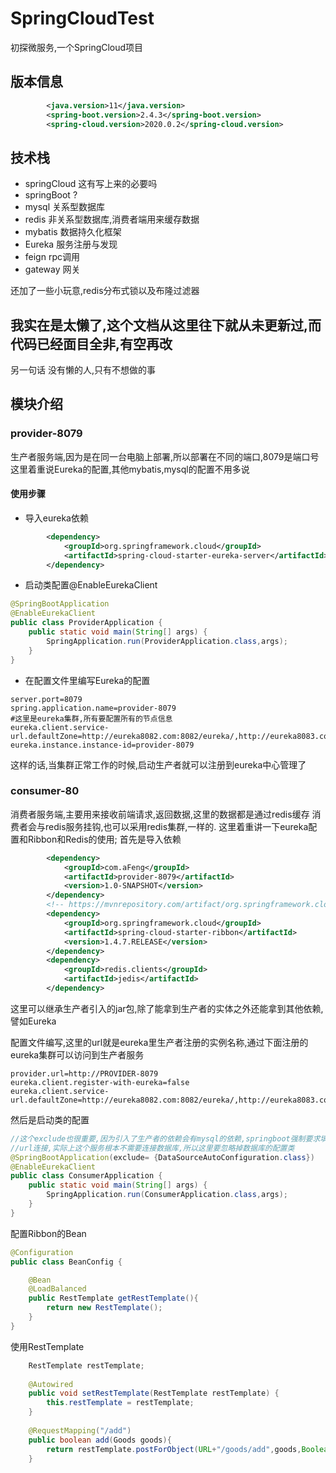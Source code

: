 # SpringCloudTest
初探微服务,一个SpringCloud项目  
## 版本信息
```xml
        <java.version>11</java.version>
        <spring-boot.version>2.4.3</spring-boot.version>
        <spring-cloud.version>2020.0.2</spring-cloud.version>
```

## 技术栈
* springCloud 这有写上来的必要吗
* springBoot ?
* mysql 关系型数据库
* redis 非关系型数据库,消费者端用来缓存数据
* mybatis 数据持久化框架
* Eureka 服务注册与发现
* feign rpc调用
* gateway 网关

还加了一些小玩意,redis分布式锁以及布隆过滤器  

## 我实在是太懒了,这个文档从这里往下就从未更新过,而代码已经面目全非,有空再改
另一句话 没有懒的人,只有不想做的事

## 模块介绍
### provider-8079
生产者服务端,因为是在同一台电脑上部署,所以部署在不同的端口,8079是端口号
这里着重说Eureka的配置,其他mybatis,mysql的配置不用多说
#### 使用步骤
* 导入eureka依赖
```xml
        <dependency>
            <groupId>org.springframework.cloud</groupId>
            <artifactId>spring-cloud-starter-eureka-server</artifactId>
        </dependency>
```
* 启动类配置@EnableEurekaClient
```java
@SpringBootApplication
@EnableEurekaClient
public class ProviderApplication {
    public static void main(String[] args) {
        SpringApplication.run(ProviderApplication.class,args);
    }
}
```
* 在配置文件里编写Eureka的配置
```properties
server.port=8079
spring.application.name=provider-8079
#这里是eureka集群,所有要配置所有的节点信息
eureka.client.service-url.defaultZone=http://eureka8082.com:8082/eureka/,http://eureka8083.com:8083/eureka/,http://eureka8083.com:8083/eureka/
eureka.instance.instance-id=provider-8079
```
这样的话,当集群正常工作的时候,启动生产者就可以注册到eureka中心管理了

### consumer-80
消费者服务端,主要用来接收前端请求,返回数据,这里的数据都是通过redis缓存
消费者会与redis服务挂钩,也可以采用redis集群,一样的.
这里着重讲一下eureka配置和Ribbon和Redis的使用;
首先是导入依赖
```xml
        <dependency>
            <groupId>com.aFeng</groupId>
            <artifactId>provider-8079</artifactId>
            <version>1.0-SNAPSHOT</version>
        </dependency>
        <!-- https://mvnrepository.com/artifact/org.springframework.cloud/spring-cloud-starter-ribbon -->
        <dependency>
            <groupId>org.springframework.cloud</groupId>
            <artifactId>spring-cloud-starter-ribbon</artifactId>
            <version>1.4.7.RELEASE</version>
        </dependency>
        <dependency>
            <groupId>redis.clients</groupId>
            <artifactId>jedis</artifactId>
        </dependency>
```
这里可以继承生产者引入的jar包,除了能拿到生产者的实体之外还能拿到其他依赖,譬如Eureka

配置文件编写,这里的url就是eureka里生产者注册的实例名称,通过下面注册的eureka集群可以访问到生产者服务
```properties
provider.url=http://PROVIDER-8079
eureka.client.register-with-eureka=false
eureka.client.service-url.defaultZone=http://eureka8082.com:8082/eureka/,http://eureka8083.com:8083/eureka/,http://eureka8083.com:8083/eureka/
```

然后是启动类的配置
```java
//这个exclude也很重要,因为引入了生产者的依赖会有mysql的依赖,springboot强制要求填写datasource的
//url连接,实际上这个服务根本不需要连接数据库,所以这里要忽略掉数据库的配置类
@SpringBootApplication(exclude= {DataSourceAutoConfiguration.class})
@EnableEurekaClient
public class ConsumerApplication {
    public static void main(String[] args) {
        SpringApplication.run(ConsumerApplication.class,args);
    }
}
```
配置Ribbon的Bean
```java
@Configuration
public class BeanConfig {

    @Bean
    @LoadBalanced
    public RestTemplate getRestTemplate(){
        return new RestTemplate();
    }
}

```
使用RestTemplate
```java
    RestTemplate restTemplate;
    
    @Autowired
    public void setRestTemplate(RestTemplate restTemplate) {
        this.restTemplate = restTemplate;
    }
   
    @RequestMapping("/add")
    public boolean add(Goods goods){
        return restTemplate.postForObject(URL+"/goods/add",goods,Boolean.class);
    }
```

